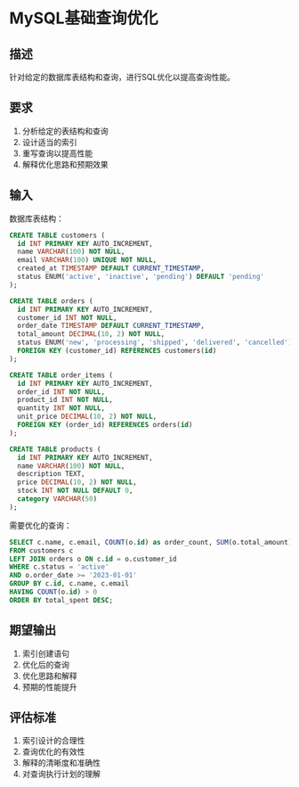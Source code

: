 # MySQL基础查询优化

## 描述
针对给定的数据库表结构和查询，进行SQL优化以提高查询性能。

## 要求
1. 分析给定的表结构和查询
2. 设计适当的索引
3. 重写查询以提高性能
4. 解释优化思路和预期效果

## 输入
数据库表结构：

```sql
CREATE TABLE customers (
  id INT PRIMARY KEY AUTO_INCREMENT,
  name VARCHAR(100) NOT NULL,
  email VARCHAR(100) UNIQUE NOT NULL,
  created_at TIMESTAMP DEFAULT CURRENT_TIMESTAMP,
  status ENUM('active', 'inactive', 'pending') DEFAULT 'pending'
);

CREATE TABLE orders (
  id INT PRIMARY KEY AUTO_INCREMENT,
  customer_id INT NOT NULL,
  order_date TIMESTAMP DEFAULT CURRENT_TIMESTAMP,
  total_amount DECIMAL(10, 2) NOT NULL,
  status ENUM('new', 'processing', 'shipped', 'delivered', 'cancelled') DEFAULT 'new',
  FOREIGN KEY (customer_id) REFERENCES customers(id)
);

CREATE TABLE order_items (
  id INT PRIMARY KEY AUTO_INCREMENT,
  order_id INT NOT NULL,
  product_id INT NOT NULL,
  quantity INT NOT NULL,
  unit_price DECIMAL(10, 2) NOT NULL,
  FOREIGN KEY (order_id) REFERENCES orders(id)
);

CREATE TABLE products (
  id INT PRIMARY KEY AUTO_INCREMENT,
  name VARCHAR(100) NOT NULL,
  description TEXT,
  price DECIMAL(10, 2) NOT NULL,
  stock INT NOT NULL DEFAULT 0,
  category VARCHAR(50)
);
```

需要优化的查询：

```sql
SELECT c.name, c.email, COUNT(o.id) as order_count, SUM(o.total_amount) as total_spent
FROM customers c
LEFT JOIN orders o ON c.id = o.customer_id
WHERE c.status = 'active'
AND o.order_date >= '2023-01-01'
GROUP BY c.id, c.name, c.email
HAVING COUNT(o.id) > 0
ORDER BY total_spent DESC;
```

## 期望输出
1. 索引创建语句
2. 优化后的查询
3. 优化思路和解释
4. 预期的性能提升

## 评估标准
1. 索引设计的合理性
2. 查询优化的有效性
3. 解释的清晰度和准确性
4. 对查询执行计划的理解